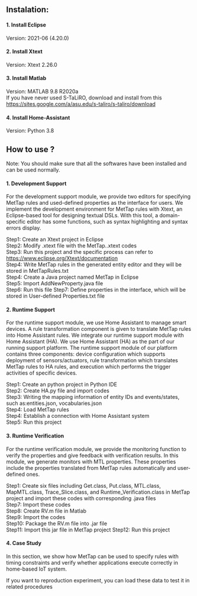 ## Instalation:
#### 1. Install Eclipse 
  Version: 2021-06 (4.20.0) 
#### 2. Install Xtext
  Version: Xtext 2.26.0   
#### 3. Install Matlab
  Version: MATLAB 9.8 R2020a    
  If you have never used S-TaLiRO, download and install from this https://sites.google.com/a/asu.edu/s-taliro/s-taliro/download
#### 4. Install Home-Assistant
  Version: Python 3.8
## How to use ?
Note: You should make sure that all the softwares have been installed and can be used normally.
#### 1. Development Support
For the development support module, we provide two editors for specifying MetTap rules and used-defined properties as the interface for users.
We implement the development environment for MetTap rules with Xtext, an Eclipse-based tool for designing textual DSLs. 
With this tool, a domain-specific editor has some functions, such as syntax highlighting and syntax errors display. 

Step1: Create an Xtext project in Eclipse     
Step2: Modify .xtext file with the MetTap..xtext codes      
Step3: Run this project and the specific process can refer to https://www.eclipse.org/Xtext/documentation   
Step4: Write MetTap rules in the generated entity editor and they will be stored in MetTapRules.txt  
Step4: Create a Java project named MetTap in Eclipse     
Step5: Import AddNewProperty.java file    
Step6: Run this file
Step7: Define properties in the interface, which will be stored in User-defined Properties.txt file

#### 2. Runtime Support
For the runtime support module, we use Home Assistant to manage smart devices. 
A rule transformation component is given to translate MetTap rules into Home Assistant rules.
We integrate our runtime support module with Home Assistant (HA).
We use Home Assistant (HA) as the part of our running support platform. 
The runtime support module of our platform contains three components: device configuration which supports deployment of sensors/actuators, rule transformation which translates MetTap rules to HA rules, and execution which performs the trigger activities of specific devices.  

Step1: Create an python project in Python IDE           
Step2: Create HA.py file and import codes      
Step3: Writing the mapping information of entity IDs and events/states, such as:entities.json, vocabularies.json      
Step4: Load MetTap rules  
Step4: Establish a connection with Home Assistant system     
Step5: Run this project   

#### 3. Runtime Verification
For the runtime verification module, we provide the monitoring function to verify the properties and give feedback with verification results.
In this module, we generate monitors with MTL properties. 
These properties include the properties translated from MetTap rules automatically and user-defined ones.  

Step1: Create six files including Get.class, Put.class, MTL.class, MapMTL.class, Trace_Slice.class, and Runtime_Verification.class in MetTap project and import these codes with corresponding .java files        
Step7: Import these codes    
Step8: Create RV.m file in Matlab  
Step9: Import the codes     
Step10: Package the RV.m file into .jar file  
Step11: Import this jar file in MetTap project
Step12: Run this project

#### 4. Case Study
In this section, we show how MetTap can be used to specify rules with timing constraints and verify whether applications execute correctly in home-based IoT system.  

If you want to reproduction experiment, you can load these data to test it in related procedures  
